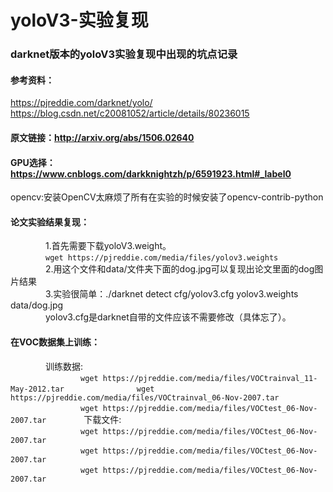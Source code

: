 # yoloV3-实验复现
### darknet版本的yoloV3实验复现中出现的坑点记录
#### 参考资料：
https://pjreddie.com/darknet/yolo/<br />
https://blog.csdn.net/c20081052/article/details/80236015<br />
#### 原文链接：http://arxiv.org/abs/1506.02640 <br />
#### GPU选择：https://www.cnblogs.com/darkknightzh/p/6591923.html#_label0<br />
opencv:安装OpenCV太麻烦了所有在实验的时候安装了opencv-contrib-python<br />
#### 论文实验结果复现：
&emsp;&emsp;&emsp;&emsp;1.首先需要下载yoloV3.weight。<br />
&emsp;&emsp;&emsp;&emsp;```wget https://pjreddie.com/media/files/yolov3.weights```<br />
&emsp;&emsp;&emsp;&emsp;2.用这个文件和data/文件夹下面的dog.jpg可以复现出论文里面的dog图片结果<br />
&emsp;&emsp;&emsp;&emsp;3.实验很简单：./darknet detect cfg/yolov3.cfg yolov3.weights data/dog.jpg<br />
&emsp;&emsp;&emsp;&emsp;yolov3.cfg是darknet自带的文件应该不需要修改（具体忘了）。<br />
#### 在VOC数据集上训练：  
&emsp;&emsp;&emsp;&emsp;训练数据:  
&emsp;&emsp;&emsp;&emsp;&emsp;&emsp;&emsp;&emsp;```wget https://pjreddie.com/media/files/VOCtrainval_11-May-2012.tar```  &emsp;&emsp;&emsp;&emsp;&emsp;&emsp;&emsp;&emsp;```wget https://pjreddie.com/media/files/VOCtrainval_06-Nov-2007.tar```  
&emsp;&emsp;&emsp;&emsp;&emsp;&emsp;&emsp;&emsp;```wget https://pjreddie.com/media/files/VOCtest_06-Nov-2007.tar```
&emsp;&emsp;&emsp;&emsp;下载文件:  
&emsp;&emsp;&emsp;&emsp;&emsp;&emsp;&emsp;&emsp;```wget https://pjreddie.com/media/files/VOCtest_06-Nov-2007.tar```  
&emsp;&emsp;&emsp;&emsp;&emsp;&emsp;&emsp;&emsp;```wget https://pjreddie.com/media/files/VOCtest_06-Nov-2007.tar```  
&emsp;&emsp;&emsp;&emsp;&emsp;&emsp;&emsp;&emsp;```wget https://pjreddie.com/media/files/VOCtest_06-Nov-2007.tar```


